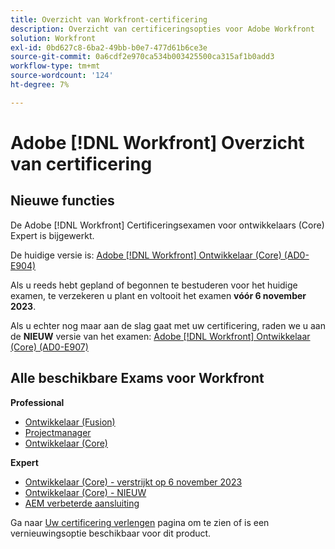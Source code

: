 ```yaml
---
title: Overzicht van Workfront-certificering
description: Overzicht van certificeringsopties voor Adobe Workfront
solution: Workfront
exl-id: 0bd627c8-6ba2-49bb-b0e7-477d61b6ce3e
source-git-commit: 0a6cdf2e970ca534b003425500ca315af1b0add3
workflow-type: tm+mt
source-wordcount: '124'
ht-degree: 7%

---
```


# Adobe [!DNL Workfront] Overzicht van certificering

## Nieuwe functies

De Adobe [!DNL Workfront] Certificeringsexamen voor ontwikkelaars (Core) Expert is bijgewerkt.

De huidige versie is: [Adobe [!DNL Workfront] Ontwikkelaar (Core) (AD0-E904)](/help/certifications/aw/aw-core-e-developer.md)

Als u reeds hebt gepland of begonnen te bestuderen voor het huidige examen, te verzekeren u plant en voltooit het examen **vóór 6 november 2023**.

Als u echter nog maar aan de slag gaat met uw certificering, raden we u aan de **NIEUW** versie van het examen: [Adobe [!DNL Workfront] Ontwikkelaar (Core) (AD0-E907)](/help/certifications/aw/aw-core-e-developer-23-08.md)

## Alle beschikbare Exams voor Workfront

**Professional**

* [Ontwikkelaar (Fusion)](/help/certifications/aw/aw-fusion-p-developer.md) <!--AD0-E902-->
* [Projectmanager](/help/certifications/aw/aw-p-project-manager.md) <!--AD0-E903-->
* [Ontwikkelaar (Core)](/help/certifications/aw/aw-core-p-developer.md) <!--AD0-E905-->

**Expert**

* [Ontwikkelaar (Core) - verstrijkt op 6 november 2023](/help/certifications/aw/aw-core-e-developer.md) <!--AD0-E904-->
* [Ontwikkelaar (Core) - NIEUW](/help/certifications/aw/aw-core-e-developer-23-08.md) <!--AD0-E907-->
* [AEM verbeterde aansluiting](/help/certifications/aw/aw-aem-e-connector.md) <!--AD0-E906-->

Ga naar [Uw certificering verlengen](/help/certifications/renew.md) pagina om te zien of is een vernieuwingsoptie beschikbaar voor dit product.
